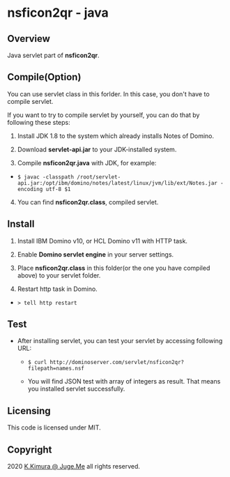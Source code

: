 # nsficon2qr - java

## Overview

Java servlet part of **nsficon2qr**.


## Compile(Option)

You can use servlet class in this forlder. In this case, you don't have to compile servlet.

If you want to try to compile servlet by yourself, you can do that by following these steps:

1. Install JDK 1.8 to the system which already installs Notes of Domino.

2. Download **servlet-api.jar** to your JDK-installed system.

3. Compile **nsficon2qr.java** with JDK, for example:

  - `$ javac -classpath /root/servlet-api.jar:/opt/ibm/domino/notes/latest/linux/jvm/lib/ext/Notes.jar -encoding utf-8 $1`

4. You can find **nsficon2qr.class**, compiled servlet.


## Install

1. Install IBM Domino v10, or HCL Domino v11 with HTTP task.

2. Enable **Domino servlet engine** in your server settings.

3. Place **nsficon2qr.class** in this folder(or the one you have compiled above) to your servlet folder.

4. Restart http task in Domino.

  - `> tell http restart`


## Test

- After installing servlet, you can test your servlet by accessing following URL:

  - `$ curl http://dominoserver.com/servlet/nsficon2qr?filepath=names.nsf`

  - You will find JSON test with array of integers as result. That means you installed servlet successfully.


## Licensing

This code is licensed under MIT.


## Copyright

2020 [K.Kimura @ Juge.Me](https://github.com/dotnsf) all rights reserved.
